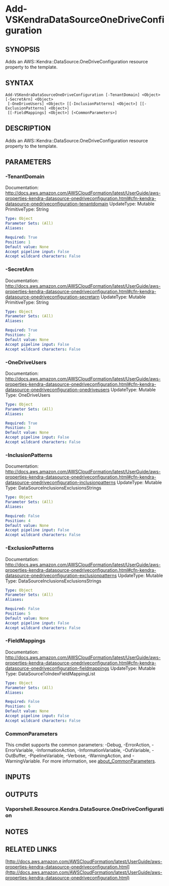 # Add-VSKendraDataSourceOneDriveConfiguration

## SYNOPSIS
Adds an AWS::Kendra::DataSource.OneDriveConfiguration resource property to the template.

## SYNTAX

```
Add-VSKendraDataSourceOneDriveConfiguration [-TenantDomain] <Object> [-SecretArn] <Object>
 [-OneDriveUsers] <Object> [[-InclusionPatterns] <Object>] [[-ExclusionPatterns] <Object>]
 [[-FieldMappings] <Object>] [<CommonParameters>]
```

## DESCRIPTION
Adds an AWS::Kendra::DataSource.OneDriveConfiguration resource property to the template.

## PARAMETERS

### -TenantDomain
Documentation: http://docs.aws.amazon.com/AWSCloudFormation/latest/UserGuide/aws-properties-kendra-datasource-onedriveconfiguration.html#cfn-kendra-datasource-onedriveconfiguration-tenantdomain
UpdateType: Mutable
PrimitiveType: String

```yaml
Type: Object
Parameter Sets: (All)
Aliases:

Required: True
Position: 1
Default value: None
Accept pipeline input: False
Accept wildcard characters: False
```

### -SecretArn
Documentation: http://docs.aws.amazon.com/AWSCloudFormation/latest/UserGuide/aws-properties-kendra-datasource-onedriveconfiguration.html#cfn-kendra-datasource-onedriveconfiguration-secretarn
UpdateType: Mutable
PrimitiveType: String

```yaml
Type: Object
Parameter Sets: (All)
Aliases:

Required: True
Position: 2
Default value: None
Accept pipeline input: False
Accept wildcard characters: False
```

### -OneDriveUsers
Documentation: http://docs.aws.amazon.com/AWSCloudFormation/latest/UserGuide/aws-properties-kendra-datasource-onedriveconfiguration.html#cfn-kendra-datasource-onedriveconfiguration-onedriveusers
UpdateType: Mutable
Type: OneDriveUsers

```yaml
Type: Object
Parameter Sets: (All)
Aliases:

Required: True
Position: 3
Default value: None
Accept pipeline input: False
Accept wildcard characters: False
```

### -InclusionPatterns
Documentation: http://docs.aws.amazon.com/AWSCloudFormation/latest/UserGuide/aws-properties-kendra-datasource-onedriveconfiguration.html#cfn-kendra-datasource-onedriveconfiguration-inclusionpatterns
UpdateType: Mutable
Type: DataSourceInclusionsExclusionsStrings

```yaml
Type: Object
Parameter Sets: (All)
Aliases:

Required: False
Position: 4
Default value: None
Accept pipeline input: False
Accept wildcard characters: False
```

### -ExclusionPatterns
Documentation: http://docs.aws.amazon.com/AWSCloudFormation/latest/UserGuide/aws-properties-kendra-datasource-onedriveconfiguration.html#cfn-kendra-datasource-onedriveconfiguration-exclusionpatterns
UpdateType: Mutable
Type: DataSourceInclusionsExclusionsStrings

```yaml
Type: Object
Parameter Sets: (All)
Aliases:

Required: False
Position: 5
Default value: None
Accept pipeline input: False
Accept wildcard characters: False
```

### -FieldMappings
Documentation: http://docs.aws.amazon.com/AWSCloudFormation/latest/UserGuide/aws-properties-kendra-datasource-onedriveconfiguration.html#cfn-kendra-datasource-onedriveconfiguration-fieldmappings
UpdateType: Mutable
Type: DataSourceToIndexFieldMappingList

```yaml
Type: Object
Parameter Sets: (All)
Aliases:

Required: False
Position: 6
Default value: None
Accept pipeline input: False
Accept wildcard characters: False
```

### CommonParameters
This cmdlet supports the common parameters: -Debug, -ErrorAction, -ErrorVariable, -InformationAction, -InformationVariable, -OutVariable, -OutBuffer, -PipelineVariable, -Verbose, -WarningAction, and -WarningVariable. For more information, see [about_CommonParameters](http://go.microsoft.com/fwlink/?LinkID=113216).

## INPUTS

## OUTPUTS

### Vaporshell.Resource.Kendra.DataSource.OneDriveConfiguration
## NOTES

## RELATED LINKS

[http://docs.aws.amazon.com/AWSCloudFormation/latest/UserGuide/aws-properties-kendra-datasource-onedriveconfiguration.html](http://docs.aws.amazon.com/AWSCloudFormation/latest/UserGuide/aws-properties-kendra-datasource-onedriveconfiguration.html)

